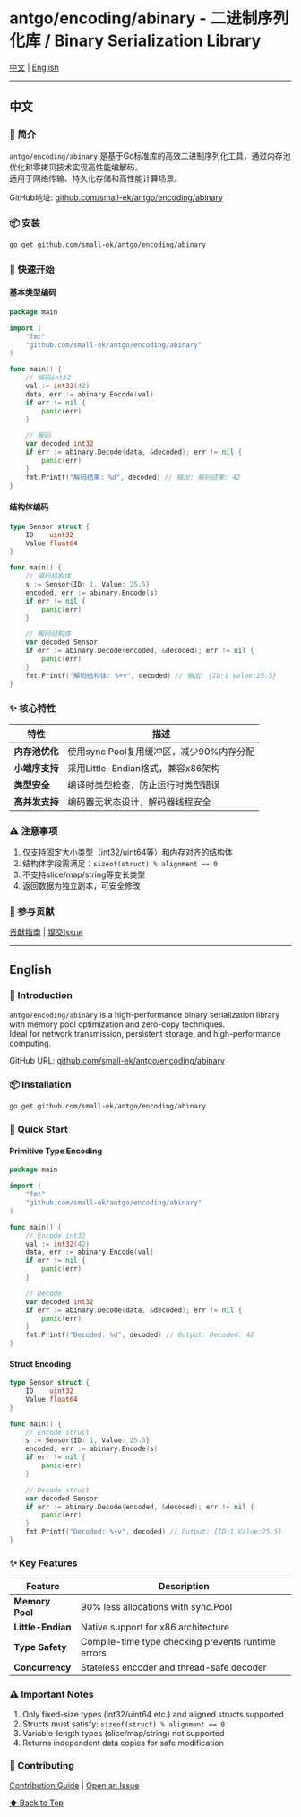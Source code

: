 # antgo/encoding/abinary - 二进制序列化库 / Binary Serialization Library

[中文](#中文) | [English](#english)

---

## 中文

### 📖 简介

`antgo/encoding/abinary` 是基于Go标准库的高效二进制序列化工具，通过内存池优化和零拷贝技术实现高性能编解码。  
适用于网络传输、持久化存储和高性能计算场景。

GitHub地址: [github.com/small-ek/antgo/encoding/abinary](https://github.com/small-ek/antgo/encoding/abinary)

### 📦 安装

```bash
go get github.com/small-ek/antgo/encoding/abinary
```

### 🚀 快速开始

#### 基本类型编码
```go
package main

import (
	"fmt"
	"github.com/small-ek/antgo/encoding/abinary"
)

func main() {
	// 编码int32
	val := int32(42)
	data, err := abinary.Encode(val)
	if err != nil {
		panic(err)
	}

	// 解码
	var decoded int32
	if err := abinary.Decode(data, &decoded); err != nil {
		panic(err)
	}
	fmt.Printf("解码结果: %d", decoded) // 输出: 解码结果: 42
}
```

#### 结构体编码
```go
type Sensor struct {
	ID    uint32
	Value float64
}

func main() {
	// 编码结构体
	s := Sensor{ID: 1, Value: 25.5}
	encoded, err := abinary.Encode(s)
	if err != nil {
		panic(err)
	}

	// 解码结构体
	var decoded Sensor
	if err := abinary.Decode(encoded, &decoded); err != nil {
		panic(err)
	}
	fmt.Printf("解码结构体: %+v", decoded) // 输出: {ID:1 Value:25.5}
}
```

### ✨ 核心特性

| 特性                | 描述                                                                 |
|---------------------|--------------------------------------------------------------------|
| **内存池优化**       | 使用sync.Pool复用缓冲区，减少90%内存分配                              |
| **小端序支持**       | 采用Little-Endian格式，兼容x86架构                                    |
| **类型安全**         | 编译时类型检查，防止运行时类型错误                                    |
| **高并发支持**       | 编码器无状态设计，解码器线程安全                                      |

### ⚠️ 注意事项
1. 仅支持固定大小类型（int32/uint64等）和内存对齐的结构体
2. 结构体字段需满足：`sizeof(struct) % alignment == 0`
3. 不支持slice/map/string等变长类型
4. 返回数据为独立副本，可安全修改

### 🤝 参与贡献
[贡献指南](https://github.com/small-ek/antgo/blob/main/CONTRIBUTING.md) | [提交Issue](https://github.com/small-ek/antgo/issues)

---

## English

### 📖 Introduction

`antgo/encoding/abinary` is a high-performance binary serialization library with memory pool optimization and zero-copy techniques.  
Ideal for network transmission, persistent storage, and high-performance computing.

GitHub URL: [github.com/small-ek/antgo/encoding/abinary](https://github.com/small-ek/antgo/encoding/abinary)

### 📦 Installation

```bash
go get github.com/small-ek/antgo/encoding/abinary
```

### 🚀 Quick Start

#### Primitive Type Encoding
```go
package main

import (
	"fmt"
	"github.com/small-ek/antgo/encoding/abinary"
)

func main() {
	// Encode int32
	val := int32(42)
	data, err := abinary.Encode(val)
	if err != nil {
		panic(err)
	}

	// Decode
	var decoded int32
	if err := abinary.Decode(data, &decoded); err != nil {
		panic(err)
	}
	fmt.Printf("Decoded: %d", decoded) // Output: Decoded: 42
}
```

#### Struct Encoding
```go
type Sensor struct {
	ID    uint32
	Value float64
}

func main() {
	// Encode struct
	s := Sensor{ID: 1, Value: 25.5}
	encoded, err := abinary.Encode(s)
	if err != nil {
		panic(err)
	}

	// Decode struct
	var decoded Sensor
	if err := abinary.Decode(encoded, &decoded); err != nil {
		panic(err)
	}
	fmt.Printf("Decoded: %+v", decoded) // Output: {ID:1 Value:25.5}
}
```

### ✨ Key Features

| Feature             | Description                                                        |
|---------------------|--------------------------------------------------------------------|
| **Memory Pool**     | 90% less allocations with sync.Pool                                |
| **Little-Endian**   | Native support for x86 architecture                               |
| **Type Safety**     | Compile-time type checking prevents runtime errors                |
| **Concurrency**     | Stateless encoder and thread-safe decoder                         |

### ⚠️ Important Notes
1. Only fixed-size types (int32/uint64 etc.) and aligned structs supported
2. Structs must satisfy: `sizeof(struct) % alignment == 0`
3. Variable-length types (slice/map/string) not supported
4. Returns independent data copies for safe modification

### 🤝 Contributing
[Contribution Guide](https://github.com/small-ek/antgo/blob/main/CONTRIBUTING.md) | [Open an Issue](https://github.com/small-ek/antgo/issues)

[⬆ Back to Top](#antgoencodingabinary---binary-serialization-library)
